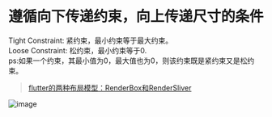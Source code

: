 # 遵循向下传递约束，向上传递尺寸的条件
Tight Constraint: 紧约束，最小约束等于最大约束。 <br/>
Loose Constraint: 松约束，最小约束等于0.  <br/>
ps:如果一个约束，其最小值为0，最大值也为0，则该约束既是紧约束又是松约束。 <br/>
 > [ flutter的两种布局模型：RenderBox和RenderSliver ]( https://www.cnblogs.com/lemos/p/16524032.html )<br/>

![image](https://github.com/shaoting0730/Flutter_learn_demo/blob/master/%E5%B8%83%E5%B1%80%E7%BA%A6%E6%9D%9F.jpg) <br/>


